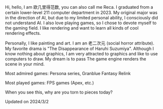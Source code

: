Hi, hello, I am 欧几里得范数, you can also call me Reca. I graduated from a certain lower-level 211 computer department in 2023. My original major was in the direction of AI, but due to my limited personal ability, I consciously did not understand AI. I also love playing games, so I chose to devote myself to the gaming field. I like rendering and want to learn all kinds of cool rendering effects.

Personally, I like painting and art. I am an 老二次元 (social horror attribute). My favorite drama is "The Disappearance of Haruhi Suzumiya". Although I know nothing about graphics, I am very attracted to graphics and like to use computers to draw. My dream is to pass The game engine renders the scene in your mind.

Most admired games: Persona series, Granblue Fantasy Relink

Most played games: FPS games (Apex, etc.)

When you see this, why are you torn to pieces today?

Updated on 2024/3/2